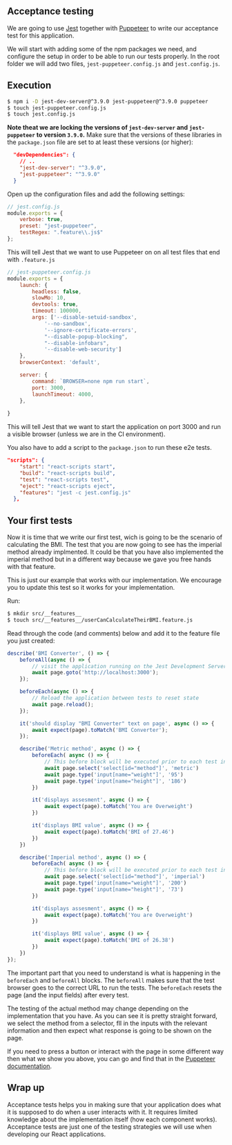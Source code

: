 ## Acceptance testing

We are going to use [Jest](https://jestjs.io/) together with [Puppeteer](https://developers.google.com/web/tools/puppeteer/) to write our acceptance test for this application. 

We will start with adding some of the npm packages we need, and configure the setup in order to be able to run our tests properly. In the root folder we will add two files, `jest-puppeteer.config.js` and `jest.config.js`.

## Execution

```bash
$ npm i -D jest-dev-server@^3.9.0 jest-puppeteer@^3.9.0 puppeteer
$ touch jest-puppeteer.config.js
$ touch jest.config.js
```

**Note theat we are locking the versions of `jest-dev-server` and `jest-puppeteer` to version `3.9.0`.** Make sure that the versions of these libraries in the `package.json` file are set to at least these versions (or higher):

```json
  "devDependencies": {
    // ..
    "jest-dev-server": "^3.9.0",
    "jest-puppeteer": "^3.9.0"
  }
```

Open up the configuration files and add the following settings:

```js
// jest.config.js
module.exports = {
    verbose: true,
    preset: "jest-puppeteer",
    testRegex: ".feature\\.js$"
}; 
```
This will tell Jest that we want to use Puppeteer on on all test files that end with `.feature.js`

```js
// jest-puppeteer.config.js
module.exports = {
    launch: {
        headless: false,
        slowMo: 10,
        devtools: true,
        timeout: 100000,
        args: ['--disable-setuid-sandbox',
            '--no-sandbox',
            '--ignore-certificate-errors',
            "--disable-popup-blocking",
            "--disable-infobars",
            '--disable-web-security']
    },
    browserContext: 'default',

    server: {
        command: `BROWSER=none npm run start`,
        port: 3000,
        launchTimeout: 4000,
    },
    
} 
```

This will tell Jest that we want to start the application on port 3000 and run a visible browser (unless we are in the CI environment).



You also have to add a script to the `package.json` to run these e2e tests. 

```json
"scripts": {
    "start": "react-scripts start",
    "build": "react-scripts build",
    "test": "react-scripts test",
    "eject": "react-scripts eject",
    "features": "jest -c jest.config.js"
  },
```
## Your first tests

Now it is time that we write our first test, wich is going to be the scenario of calculating the BMI. The test that you are now going to see has the imperial method already implmented. It could be that you have also implemented the imperial method but in a different way because we gave you free hands with that feature. 

This is just our example that works with our implementation. We encourage you to update this test so it works for your implementation.

Run:

```bash
$ mkdir src/__features__
$ touch src/__features__/userCanCalculateTheirBMI.feature.js
```


Read through the code (and comments) below and add it to the feature file you just created:

```js
describe('BMI Converter', () => {
    beforeAll(async () => {
        // visit the application running on the Jest Development Server
        await page.goto('http://localhost:3000');
    });

    beforeEach(async () => {
        // Reload the application between tests to reset state
        await page.reload();
    });

    it('should display "BMI Converter" text on page', async () => {
        await expect(page).toMatch('BMI Converter');
    });

    describe('Metric method', async () => {
        beforeEach( async () => {
            // This before block will be executed prior to each test in this describe block
            await page.select('select[id="method"]', 'metric')
            await page.type('input[name="weight"]', '95')
            await page.type('input[name="height"]', '186')
        })

        it('displays assesment', async () => {   
            await expect(page).toMatch('You are Overweight')
        })

        it('displays BMI value', async () => {   
            await expect(page).toMatch('BMI of 27.46')
        })
    })

    describe('Imperial method', async () => {
        beforeEach( async () => {
            // This before block will be executed prior to each test in this describe block
            await page.select('select[id="method"]', 'imperial')
            await page.type('input[name="weight"]', '200')
            await page.type('input[name="height"]', '73')
        })

        it('displays assesment', async () => {   
            await expect(page).toMatch('You are Overweight')
        })

        it('displays BMI value', async () => {   
            await expect(page).toMatch('BMI of 26.38')
        })
    })
}); 
```

The important part that you need to understand is what is happening in the `beforeEach` and `beforeAll` blocks. The `beforeAll` makes sure that the test browser goes to the correct URL to run the tests. The `beforeEach` resets the page (and the input fields) after every test. 

The testing of the actual method may change depending on the implementation that you have. As you can see it is pretty straight forward, we select the method from a selector, fll in the inputs with the relevant information and then expect what response is going to be shown on the page. 

If you need to press a button or interact with the page in some different way then what we show you above, you can go and find that in the [Puppeteer documentation](https://github.com/GoogleChrome/puppeteer/blob/master/docs/api.md).

## Wrap up
Acceptance tests helps you in making sure that your application does what it is supposed to do when a user interacts with it. It requires limited knowledge about the implementation itself (how each component works). Acceptance tests are just one of the testing strategies we will use when developing our React applications.
